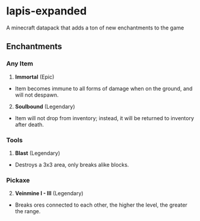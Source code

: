 # lapis-expanded

A minecraft datapack that adds a ton of new enchantments to the game

## Enchantments

### Any Item

1. **Immortal** (Epic)

-   Item becomes immune to all forms of damage when on the ground, and will not despawn.

2.  **Soulbound** (Legendary)

-   Item will not drop from inventory; instead, it will be returned to inventory after death.

### Tools

1. **Blast** (Legendary)

-   Destroys a 3x3 area, only breaks alike blocks.

### Pickaxe

2. **Veinmine I - III** (Legendary)

-   Breaks ores connected to each other, the higher the level, the greater the range.
